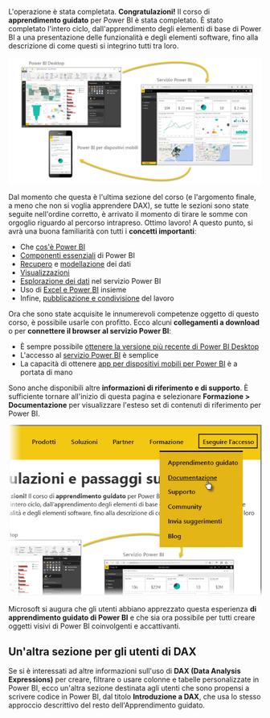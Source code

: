 L'operazione è stata completata. **Congratulazioni!** Il corso di **apprendimento guidato** per Power BI è stata completato. È stato completato l'intero ciclo, dall'apprendimento degli elementi di base di Power BI a una presentazione delle funzionalità e degli elementi software, fino alla descrizione di come questi si integrino tutti tra loro.

![](media/6-5-guided-learning-completion/c0a0_2.png)

Dal momento che questa è l'ultima sezione del corso (e l'argomento finale, a meno che non si voglia apprendere DAX), se tutte le sezioni sono state seguite nell'ordine corretto, è arrivato il momento di tirare le somme con orgoglio riguardo al percorso intrapreso. Ottimo lavoro! A questo punto, si avrà una buona familiarità con tutti i **concetti importanti**:

* Che [cos'è Power BI](../gettingstarted.yml?tutorial-step=1)
* [Componenti essenziali](../gettingstarted.yml?tutorial-step=3) di Power BI
* [Recupero](../gettingdata.yml?tutorial-step=3) e [modellazione](../modeling.yml?tutorial-step=1) dei dati
* [Visualizzazioni](../visualizations.yml?tutorial-step=1)
* [Esplorazione dei dati](../exploringdata.yml?tutorial-step=1) nel servizio Power BI
* Uso di [Excel e Power BI](../powerbiandexcel.yml?tutorial-step=1) insieme
* Infine, [pubblicazione e condivisione](../publishingandsharing.yml?tutorial-step=1) del lavoro

Ora che sono state acquisite le innumerevoli competenze oggetto di questo corso, è possibile usarle con profitto. Ecco alcuni **collegamenti a download** o per **connettere il browser al servizio Power BI**:

* È sempre possibile [ottenere la versione più recente di Power BI Desktop](https://powerbi.microsoft.com/desktop)
* L'accesso al [servizio Power BI](https://powerbi.microsoft.com/) è semplice
* La capacità di ottenere [app per dispositivi mobili per Power BI](https://powerbi.microsoft.com/mobile/) è a portata di mano

Sono anche disponibili altre **informazioni di riferimento e di supporto**. È sufficiente tornare all'inizio di questa pagina e selezionare **Formazione > Documentazione** per visualizzare l'esteso set di contenuti di riferimento per Power BI.

![](media/6-5-guided-learning-completion/6-5_1.png)

Microsoft si augura che gli utenti abbiano apprezzato questa esperienza **di apprendimento guidato di Power BI** e che sia ora possibile per tutti creare oggetti visivi di Power BI coinvolgenti e accattivanti.

## <a name="one-more-section-for-dax-users"></a>Un'altra sezione per gli utenti di DAX
Se si è interessati ad altre informazioni sull'uso di **DAX (Data Analysis Expressions)** per creare, filtrare o usare colonne e tabelle personalizzate in Power BI, ecco un'altra sezione destinata agli utenti che sono propensi a scrivere codice in Power BI, dal titolo **Introduzione a DAX**, che usa lo stesso approccio descrittivo del resto dell'Apprendimento guidato.

